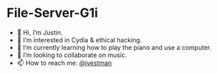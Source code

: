 # File-Server-G1i
- 👋 Hi, I’m Justin.
- 👀 I’m interested in Cydia & ethical hacking.
- 🌱 I’m currently learning how to play the piano and use a computer.
- 💞️ I’m looking to collaborate on music.
- 📫 How to reach me: [@jvestman](https://www.linktr.ee/jvestman)

<!---
File-Server-G1i/File-Server-G1i is a ✨ special ✨ repository because its `README.md` (this file) appears on your GitHub profile.
You can click the Preview link to take a look at your changes.
--->
